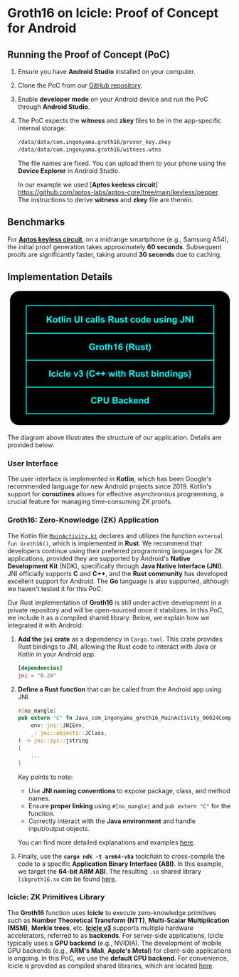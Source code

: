 # Groth16 on Icicle: Proof of Concept for Android

## Running the Proof of Concept (PoC)

1. Ensure you have **Android Studio** installed on your computer.

2. Clone the PoC from our [GitHub repository](https://github.com/ingonyama-zk/groth16-android).

3. Enable **developer mode** on your Android device and run the PoC through **Android Studio**.

4. The PoC expects the **witness** and **zkey** files to be in the app-specific internal storage:

   ```txt
   /data/data/com.ingonyama.groth16/prover_key.zkey
   /data/data/com.ingonyama.groth16/witness.wtns
   ```

   The file names are fixed. You can upload them to your phone using the **Device Explorer** in Android Studio.

   In our example we used [**Aptos keeless circuit**] https://github.com/aptos-labs/aptos-core/tree/main/keyless/pepper. The instructions to derive **witness** and **zkey**  file are therein.

## Benchmarks

For [**Aptos keyless circuit**](https://github.com/aptos-labs/aptos-core/tree/main/keyless/pepper), on a midrange smartphone (e.g., Samsung A54), the initial proof generation takes approximately **60 seconds**. Subsequent proofs are significantly faster, taking around **30 seconds** due to caching.

## Implementation Details
![Development](./Android-Icicle.png)

The diagram above illustrates the structure of our application. Details are provided below.

### User Interface 

The user interface is implemented in **Kotlin**, which has been Google's recommended language for new Android projects since 2019. Kotlin's support for **coroutines** allows for effective asynchronous programming, a crucial feature for managing time-consuming ZK proofs.

### Groth16: Zero-Knowledge (ZK) Application 

The Kotlin file [`MainActivity.kt`](./app/src/main/java/com/ingonyama/groth16/MainActivity.kt) declares and utilizes the function `external fun Groth16()`, which is implemented in **Rust**. We recommend that developers continue using their preferred programming languages for ZK applications, provided they are supported by Android's **Native Development Kit** (NDK), specifically through **Java Native Interface (JNI)**. JNI officially supports **C** and **C++**, and the **Rust community** has developed excellent support for Android. The **Go** language is also supported, although we haven't tested it for this PoC.

Our Rust implementation of **Groth16** is still under active development in a private repository and will be open-sourced once it stabilizes. In this PoC, we include it as a compiled shared library. Below, we explain how we integrated it with Android:

1. **Add the `jni` crate** as a dependency in `Cargo.toml`. This crate provides Rust bindings to JNI, allowing the Rust code to interact with Java or Kotlin in your Android app.

   ```toml
   [dependencies]
   jni = "0.20"
   ```

2. **Define a Rust function** that can be called from the Android app using JNI.

   ```rust
   #[no_mangle]
   pub extern "C" fn Java_com_ingonyama_groth16_MainActivity_00024Companion_Groth16(
       env: jni::JNIEnv,
       _: jni::objects::JClass,
   ) -> jni::sys::jstring 
   {
       ...
   }
   ```

   Key points to note:
   - Use **JNI naming conventions** to expose package, class, and method names.
   - Ensure **proper linking** using `#[no_mangle]` and `pub extern "C"` for the function.
   - Correctly interact with the **Java environment** and handle input/output objects.

   You can find more detailed explanations and examples [here](https://github.com/jni-rs/jni-rs).

3. Finally, use the **`cargo ndk -t arm64-v8a`** toolchain to cross-compile the code to a specific **Application Binary Interface (ABI)**. In this example, we target the **64-bit ARM ABI**. The resulting `.so` shared library `libgroth16.so` can be found [here](./app/src/main/jniLibs/arm64-v8a/libgroth16.so).

### Icicle: ZK Primitives Library 

The **Groth16** function uses **Icicle** to execute zero-knowledge primitives such as **Number Theoretical Transform (NTT)**, **Multi-Scalar Multiplication (MSM)**, **Merkle trees**, etc. [**Icicle v3**](https://github.com/ingonyama-zk/icicle) supports multiple hardware accelerators, referred to as **backends**. For server-side applications, Icicle typically uses a **GPU backend** (e.g., NVIDIA). The development of mobile GPU backends (e.g., **ARM's Mali**, **Apple's Metal**) for client-side applications is ongoing. In this PoC, we use the **default CPU backend**. For convenience, Icicle is provided as compiled shared libraries, which are located [here](./app/src/main/jniLibs/arm64-v8a/).

